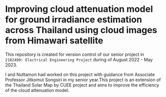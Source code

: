 # Improving cloud attenuation model for ground irradiance estimation across Thailand using cloud images from Himawari satellite

This repository is created for version control of our senior project in `2102499: Electrical Engineering Project` during of August 2022 - May 2023.

I and Nuttamon had worked on this project with guidance from Associate Professor Jitkomut Songsiri in my senior year.This project is an extension of the Thailand Solar Map by CUEE project and aims to improve the efficiency of the cloud attenuation model.
